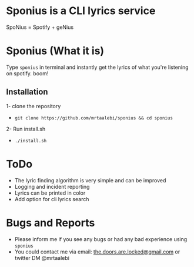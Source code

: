 # Sponius is a CLI lyrics service
  SpoNius = Spotify + geNius

# Sponius (What it is)
  Type `sponius` in terminal and instantly get the lyrics of what you're listening on spotify. boom!


## Installation
1- clone the repository
  * `git clone https://github.com/mrtaalebi/sponius && cd sponius`

2- Run install.sh
  * `./install.sh`

# ToDo
  * The lyric finding algorithm is very simple and can be improved
  * Logging and incident reporting
  * Lyrics can be printed in color
  * Add option for cli lyrics search

# Bugs and Reports
  * Please inform me if you see any bugs or had any bad experience using `sponius`
  * You could contact me via email: the.doors.are.locked@gmail.com or twitter DM @mrtaalebi

